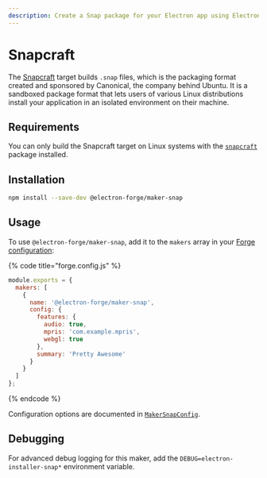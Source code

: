 ```yaml
---
description: Create a Snap package for your Electron app using Electron Forge.
---
```


# Snapcraft

The [Snapcraft](https://snapcraft.io/) target builds `.snap` files, which is the packaging format created and sponsored by Canonical, the company behind Ubuntu. It is a sandboxed package format that lets users of various Linux distributions install your application in an isolated environment on their machine.

## Requirements

You can only build the Snapcraft target on Linux systems with the [`snapcraft`](https://snapcraft.io/) package installed.

## Installation

```bash
npm install --save-dev @electron-forge/maker-snap
```

## Usage

To use `@electron-forge/maker-snap`, add it to the `makers` array in your [Forge configuration](../configuration.md):

{% code title="forge.config.js" %}
```javascript
module.exports = {
  makers: [
    {
      name: '@electron-forge/maker-snap',
      config: {
        features: {
          audio: true,
          mpris: 'com.example.mpris',
          webgl: true
        },
        summary: 'Pretty Awesome'
      }
    }
  ]
};
```
{% endcode %}

Configuration options are documented in [`MakerSnapConfig`](https://js.electronforge.io/modules/\_electron\_forge\_maker\_snap.html#MakerSnapConfig).

## Debugging

For advanced debug logging for this maker, add the `DEBUG=electron-installer-snap*` environment variable.
